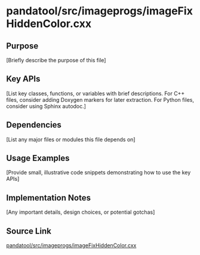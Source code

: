 # pandatool/src/imageprogs/imageFixHiddenColor.cxx

## Purpose
[Briefly describe the purpose of this file]

## Key APIs
[List key classes, functions, or variables with brief descriptions.
For C++ files, consider adding Doxygen markers for later extraction.
For Python files, consider using Sphinx autodoc.]

## Dependencies
[List any major files or modules this file depends on]

## Usage Examples
[Provide small, illustrative code snippets demonstrating how to use the key APIs]

## Implementation Notes
[Any important details, design choices, or potential gotchas]

## Source Link
[pandatool/src/imageprogs/imageFixHiddenColor.cxx](link_to_source_repository/pandatool/src/imageprogs/imageFixHiddenColor.cxx)
